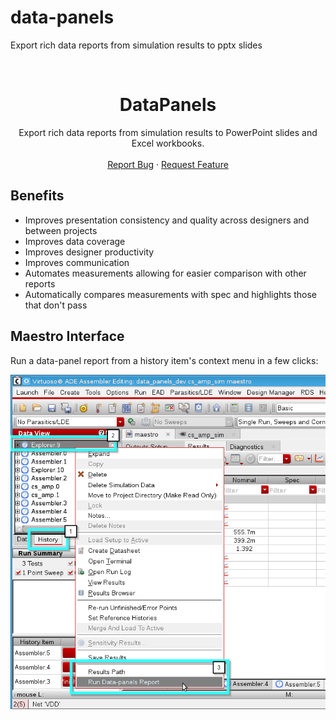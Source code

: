 # data-panels

Export rich data reports from simulation results to pptx slides

<br />
<p align="center">
  <h1 align="center">DataPanels</h1>

  <p align="center">
    Export rich data reports from simulation results to PowerPoint slides and Excel workbooks.
    <br />
    <br />
    <!--<a href="http://idshost/DataPanels/">Documentation</a>
    · -->
    <a href="https://github.com/cascode-labs/data-panels">Report Bug</a>
    ·
    <a href="https://github.com/cascode-labs/data-panels">Request Feature</a>
  </p>
</p>

## Benefits

* Improves presentation consistency and quality across designers and between
  projects
* Improves data coverage
* Improves designer productivity
* Improves communication
* Automates measurements allowing for easier comparison with other reports
* Automatically compares measurements with spec and highlights
  those that don't pass

## Maestro Interface

Run a data-panel report from a history item's context menu in a few clicks:

![Run a data-panel reportfrom a history item's context menu](/docs/source/_static/data-panels-maestro-interface.png)
